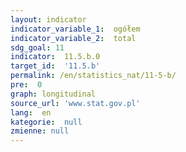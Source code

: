```yaml
---
layout: indicator
indicator_variable_1:  ogółem
indicator_variable_2:  total
sdg_goal: 11
indicator:  11.5.b.0
target_id:  '11.5.b'
permalink: /en/statistics_nat/11-5-b/
pre:  0
graph: longitudinal
source_url: 'www.stat.gov.pl'
lang:  en
kategorie:  null
zmienne: null
---
```

